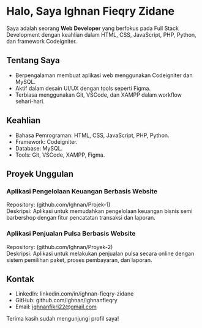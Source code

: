 # Halo, Saya Ighnan Fieqry Zidane

Saya adalah seorang **Web Developer** yang berfokus pada Full Stack Development dengan keahlian dalam HTML, CSS, JavaScript, PHP, Python, dan framework Codeigniter.

## Tentang Saya
- Berpengalaman membuat aplikasi web menggunakan Codeigniter dan MySQL.
- Aktif dalam desain UI/UX dengan tools seperti Figma.
- Terbiasa menggunakan Git, VSCode, dan XAMPP dalam workflow sehari-hari.

## Keahlian
- Bahasa Pemrograman: HTML, CSS, JavaScript, PHP, Python.
- Framework: Codeigniter.
- Database: MySQL.
- Tools: Git, VSCode, XAMPP, Figma.

## Proyek Unggulan
### Aplikasi Pengelolaan Keuangan Berbasis Website
Repository: (github.com/Ighnan/Projek-1)  
Deskripsi: Aplikasi untuk memudahkan pengelolaan keuangan bisnis semi barbershop dengan fitur pencatatan transaksi dan laporan.

### Aplikasi Penjualan Pulsa Berbasis Website
Repository: (github.com/Ighnan/Proyek-2)  
Deskripsi: Aplikasi untuk melakukan penjualan pulsa secara online dengan sistem pemilihan paket, proses pembayaran, dan laporan.

## Kontak
- LinkedIn: linkedin.com/in/ighnan-fieqry-zidane
- GitHub: github.com/ighnan/ighnanfieqry
- Email: ighnanfikri22@gmail.com



Terima kasih sudah mengunjungi profil saya!
